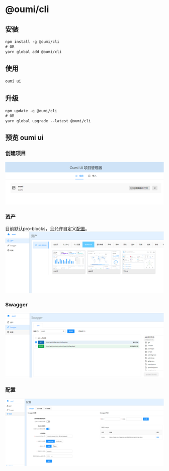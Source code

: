 # @oumi/cli

## 安装
```
npm install -g @oumi/cli
# OR
yarn global add @oumi/cli
```

## 使用
```js
oumi ui
```


## 升级
```
npm update -g @oumi/cli
# OR
yarn global upgrade --latest @oumi/cli
```


## 预览 oumi ui
### 创建项目
![创建项目](../../static/images/oumi-preview1.png)

### 资产
目前默认pro-blocks，且允许自定义[配置](https://www.yuque.com/qqhh/cuq2ci/vpg4rw)。
![创建项目](../..//static/images/oumi-preview2.png)

### Swagger
![创建项目](../..//static/images/oumi-preview3.png)

### 配置
![创建项目](../..//static/images/oumi-preview4.png)